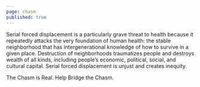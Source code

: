 ```yaml
---
page: chasm
published: true
---
```

Serial forced displacement is a particularly grave threat to health because it repeatedly attacks the very foundation of human health: the stable neighborhood that has intergenerational knowledge of how to survive in a given place. Destruction of neighborhoods traumatizes people and destroys wealth of all kinds, including people’s economic, political, social, and cultural capital. Serial forced displacement is unjust and creates inequity.

The Chasm is Real. Help Bridge the Chasm.
